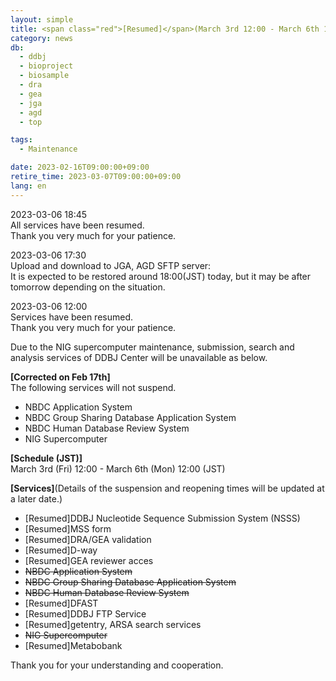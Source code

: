 ```yaml
---
layout: simple
title: <span class="red">[Resumed]</span>(March 3rd 12:00 - March 6th 12:00) Suspension of DDBJ services due to NIG supercomputer maintenance
category: news
db:
  - ddbj
  - bioproject
  - biosample
  - dra
  - gea
  - jga
  - agd
  - top

tags:
  - Maintenance

date: 2023-02-16T09:00:00+09:00
retire_time: 2023-03-07T09:00:00+09:00
lang: en
---
```


<span class="red">2023-03-06 18:45</span>    
All services have been resumed.    
Thank you very much for your patience.    

2023-03-06 17:30    
Upload and download to JGA, AGD SFTP server:    
It is expected to be restored around 18:00(JST) today, but it may be after tomorrow depending on the situation.    

<span class="red">2023-03-06 12:00</span>    
Services have been resumed.    
Thank you very much for your patience.    
    
    
Due to the NIG supercomputer maintenance, submission, search and analysis services of DDBJ Center will be unavailable as below.
    
**[Corrected on Feb 17th]**    
The following services will not suspend.    
 - NBDC Application System
 - NBDC Group Sharing Database Application System
 - NBDC Human Database Review System
 - NIG Supercomputer

**[Schedule (JST)]**    
March 3rd (Fri) 12:00 - March 6th (Mon) 12:00 (JST)    

**[Services]**(Details of the suspension and reopening times will be updated at a later date.)    
 - <span class="red">[Resumed]</span>DDBJ Nucleotide Sequence Submission System (NSSS)
 - <span class="red">[Resumed]</span>MSS form
 - <span class="red">[Resumed]</span>DRA/GEA validation
 - <span class="red">[Resumed]</span>D-way
 - <span class="red">[Resumed]</span>GEA reviewer acces
 - ~~NBDC Application System~~
 - ~~NBDC Group Sharing Database Application System~~
 - ~~NBDC Human Database Review System~~
 - <span class="red">[Resumed]</span>DFAST
 - <span class="red">[Resumed]</span>DDBJ FTP Service
 - <span class="red">[Resumed]</span>getentry, ARSA search services
 - ~~NIG Supercomputer~~ 
 - <span class="red">[Resumed]</span>Metabobank

Thank you for your understanding and cooperation.
